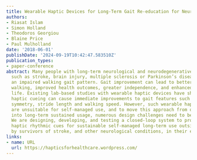 ```yaml
---
title: Wearable Haptic Devices for Long-Term Gait Re-education for Neurological Conditions
authors:
- Riasat Islam
- Simon Holland
- Theodoros Georgiou
- Blaine Price
- Paul Mulholland
date: '2018-06-01'
publishDate: '2024-09-19T10:42:47.583510Z'
publication_types:
- paper-conference
abstract: Many people with long-term neurological and neurodegenerative conditions
  such as stroke, brain injury, multiple sclerosis or Parkinson’s disease suffer from
  an impaired walking gait pattern. Gait improvement can lead to better fluidity in
  walking, improved health outcomes, greater independence, and enhanced quality of
  life. Existing lab-based studies with wearable haptic devices have shown that rhythmic
  haptic cueing can cause immediate improvements to gait features such as temporal
  symmetry, stride length and walking speed. However, such wearable haptic devices
  are unsuitable for self-managed use, and to move this approach from out of the lab
  into long-term sustained usage, numerous design challenges need to be addressed.
  We are designing, developing, and testing a closed-loop system to provide adaptive
  haptic rhythmic cues for sustainable self-managed long-term use outside the lab
  by survivors of stroke, and other neurological conditions, in their everyday lives.
links:
- name: URL
  url: https://hapticsforhealthcare.wordpress.com/
---
```

